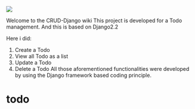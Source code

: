 <img src="https://user-images.githubusercontent.com/880678/70549272-1a679480-1b9e-11ea-83d0-a75f3a8e9457.png" />

Welcome to the CRUD-Django wiki
This project is developed for a Todo management. And this is based on Django2.2

Here i did:

 1. Create a Todo
 2. View all Todo as a list 
 2. Update a Todo
 3. Delete a Todo
All those aforementioned functionalities were developed by using the Django framework based coding principle.
# todo

